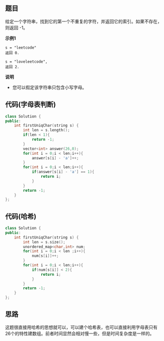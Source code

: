 ## 题目
给定一个字符串，找到它的第一个不重复的字符，并返回它的索引。如果不存在，则返回 -1。

**示例1**
```
s = "leetcode"
返回 0.

s = "loveleetcode",
返回 2.
```

**说明**
* 您可以假定该字符串只包含小写字母。

## 代码(字母表判断)
```C++
class Solution {
public:
    int firstUniqChar(string s) {
        int len = s.length();
        if(len < 1){
            return -1;
        }
        vector<int> answer(26,0);
        for(int i = 0;i < len;i++){
            answer[s[i] - 'a']++;
        }
        for(int i = 0;i < len;i++){
            if(answer[s[i] - 'a'] == 1){
                return i;
            }
        }
        return -1;
    }
};
```

## 代码(哈希)
```C++
class Solution {
public:
    int firstUniqChar(string s) {
        int len = s.size();
        unordered_map<char,int> num;
        for(int i = 0;i < len ;i++){
            num[s[i]]++;
        }
        for(int i = 0;i < len;i++){
            if(num[s[i]] < 2){
                return i;
            }
        }
        return -1;
    }
};
```

## 思路

这题很直接用哈希的思想就可以，可以建个哈希表，也可以直接利用字母表只有26个的特性建数组。前者时间显然会相对慢一些，但是时间复杂度是一样的。


